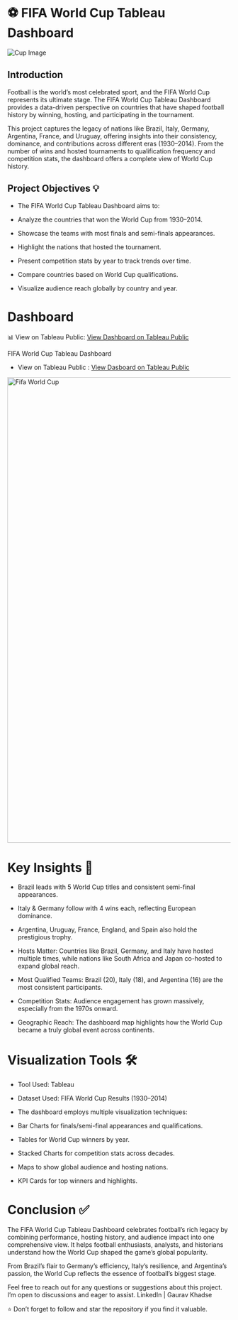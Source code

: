 # ⚽ FIFA World Cup Tableau Dashboard

![Cup Image](https://github.com/user-attachments/assets/d6575342-64aa-441a-a483-15d51f2399ce)


## Introduction

Football is the world’s most celebrated sport, and the FIFA World Cup represents its ultimate stage. The FIFA World Cup Tableau Dashboard provides a data-driven perspective on countries that have shaped football history by winning, hosting, and participating in the tournament.

This project captures the legacy of nations like Brazil, Italy, Germany, Argentina, France, and Uruguay, offering insights into their consistency, dominance, and contributions across different eras (1930–2014). From the number of wins and hosted tournaments to qualification frequency and competition stats, the dashboard offers a complete view of World Cup history.

## Project Objectives 💡

- The FIFA World Cup Tableau Dashboard aims to:

- Analyze the countries that won the World Cup from 1930–2014.

- Showcase the teams with most finals and semi-finals appearances.

- Highlight the nations that hosted the tournament.

- Present competition stats by year to track trends over time.

- Compare countries based on World Cup qualifications.

- Visualize audience reach globally by country and year.

# Dashboard

📊 View on Tableau Public: [View Dashboard on Tableau Public](https://public.tableau.com/app/profile/gaurav.khadse6527/viz/FifaWorldcupTableauDashboard/Dashboard1)

FIFA World Cup Tableau Dashboard

- View on Tableau Public : [View Dasboard on Tableau Public](https://public.tableau.com/views/CricketMatchProject_17558542018060/Dashboard1?:language=en-US&publish=yes&:sid=&:redirect=auth&:display_count=n&:origin=viz_share_link)


<img width="1868" height="1049" alt="Fifa World Cup" src="https://github.com/user-attachments/assets/23526727-d381-4a9a-be05-ca480315ff73" />

# Key Insights 🔎

- Brazil leads with 5 World Cup titles and consistent semi-final appearances.

- Italy & Germany follow with 4 wins each, reflecting European dominance.

- Argentina, Uruguay, France, England, and Spain also hold the prestigious trophy.

- Hosts Matter: Countries like Brazil, Germany, and Italy have hosted multiple times, while nations like South Africa and Japan co-hosted to expand global reach.

- Most Qualified Teams: Brazil (20), Italy (18), and Argentina (16) are the most consistent participants.

- Competition Stats: Audience engagement has grown massively, especially from the 1970s onward.

- Geographic Reach: The dashboard map highlights how the World Cup became a truly global event across continents.

# Visualization Tools 🛠️

- Tool Used: Tableau

- Dataset Used: FIFA World Cup Results (1930–2014)

- The dashboard employs multiple visualization techniques:

- Bar Charts for finals/semi-final appearances and qualifications.

- Tables for World Cup winners by year.

- Stacked Charts for competition stats across decades.

- Maps to show global audience and hosting nations.

- KPI Cards for top winners and highlights.

# Conclusion ✅

The FIFA World Cup Tableau Dashboard celebrates football’s rich legacy by combining performance, hosting history, and audience impact into one comprehensive view. It helps football enthusiasts, analysts, and historians understand how the World Cup shaped the game’s global popularity.

From Brazil’s flair to Germany’s efficiency, Italy’s resilience, and Argentina’s passion, the World Cup reflects the essence of football’s biggest stage.

Feel free to reach out for any questions or suggestions about this project. I’m open to discussions and eager to assist.
LinkedIn | Gaurav Khadse

⭐ Don’t forget to follow and star the repository if you find it valuable.



